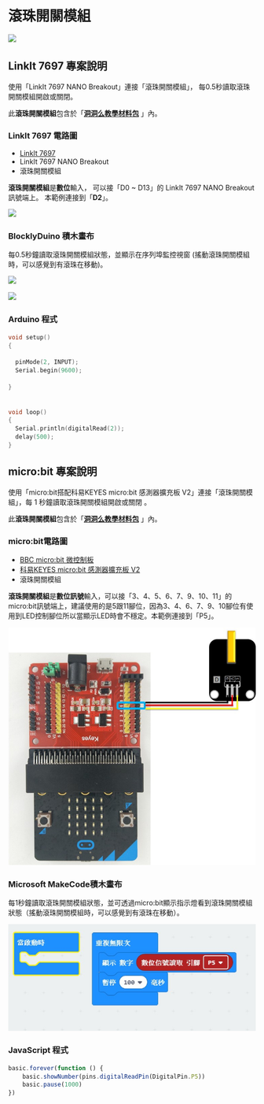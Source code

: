 # 滾珠開關模組

![](../../.gitbook/assets/linkit7697\_advanceballswitch\_00.png)

## LinkIt 7697 專案說明

使用「LinkIt 7697 NANO Breakout」連接「滾珠開關模組」， 每0.5秒讀取滾珠開關模組開啟或關閉。

此**滾珠開關模組**包含於「[**洞洞么教學材料包**](https://www.robotkingdom.com.tw/product/rk-education-kit-001/) 」內。

### LinkIt 7697 電路圖

* [LinkIt 7697](https://www.robotkingdom.com.tw/product/linkit-7697/)
* LinkIt 7697 NANO Breakout
* 滾珠開關模組

**滾珠開關模組**是**數位**輸入， 可以接「D0 \~ D13」的 LinkIt 7697 NANO Breakout訊號端上。 本範例連接到「**D2**」。

![](../../.gitbook/assets/linkit7697\_advanceballswitch\_01.png)

### BlocklyDuino 積木畫布

每0.5秒鐘讀取滾珠開關模組狀態，並顯示在序列埠監控視窗 (搖動滾珠開關模組時，可以感覺到有滾珠在移動)。

![](../../.gitbook/assets/linkit7697\_advanceballswitch\_02.png)

![](../../.gitbook/assets/linkit7697\_advanceballswitch\_03.png)

### Arduino 程式

```c
void setup()
{

  pinMode(2, INPUT);
  Serial.begin(9600);

}


void loop()
{
  Serial.println(digitalRead(2));
  delay(500);
}
```

## micro:bit 專案說明

使用「micro:bit搭配科易KEYES micro:bit 感測器擴充板 V2」連接「滾珠開關模組」，每 1 秒鐘讀取滾珠開關模組開啟或關閉 。

此**滾珠開關模組**包含於「[**洞洞么教學材料包**](https://www.robotkingdom.com.tw/product/rk-education-kit-001/) 」內。

### micro:bit電路圖

* [BBC micro:bit 微控制板
  ](https://www.robotkingdom.com.tw/product/bbc-microbit-1/)
* [科易KEYES micro:bit 感測器擴充板 V2
  ](https://www.robotkingdom.com.tw/product/keyes-microbit-sensor-breakout-v2/)
* 滾珠開關模組

**滾珠開關模組**是**數位訊號**輸入，可以接「3、4、5、6、7、9、10、11」的 micro:bit訊號端上，建議使用的是5跟11腳位，因為3、4、6、7、9、10腳位有使用到LED控制腳位所以當顯示LED時會不穩定。本範例連接到「P5」。

![](<../../.gitbook/assets/01 (3) (2).JPG>)

### Microsoft MakeCode積木畫布

每1秒鐘讀取滾珠開關模組狀態，並可透過micro:bit顯示指示燈看到滾珠開關模組狀態（搖動滾珠開關模組時，可以感覺到有滾珠在移動）。

![](<../../.gitbook/assets/02 (4) (2).JPG>)

### JavaScript 程式

```javascript
basic.forever(function () {
    basic.showNumber(pins.digitalReadPin(DigitalPin.P5))
    basic.pause(1000)
})
```
